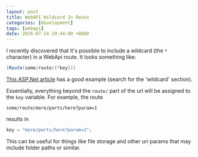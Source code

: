 ```yaml
---
layout: post
title: WebAPI Wildcard In Route
categories: [development]
tags: [webapi]
date: 2016-07-14 19:44:00 +0800
---
```


I recently discovered that it's possible to include a wildcard (the `*` character) in a WebApi route. It looks something like:

```csharp
[Route(some/route/{*key})]
```

<!--more-->

[This ASP.Net article](http://www.asp.net/web-api/overview/web-api-routing-and-actions/create-a-rest-api-with-attribute-routing) has a good example (search for the 'wildcard' section).

Essentially, everything beyond the `route/` part of the url will be assigned to the `key` variable. For example, the route

`some/route/more/parts/here?param=1`

results in 

```csharp
key = "more/parts/here?param=1";
```

This can be useful for things like file storage and other uri params that may include folder paths or similar.